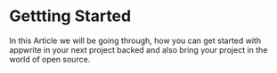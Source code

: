 # Gettting Started 
In this Article we will be going through, how you can get started with appwrite in your next project backed and also bring your project in the world of open source. 


